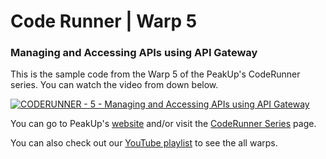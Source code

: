 # Code Runner | Warp 5
### Managing and Accessing APIs using API Gateway
This is the sample code from the Warp 5 of the PeakUp's CodeRunner series. You can watch the video from down below.

[![CODERUNNER - 5 - Managing and Accessing APIs using API Gateway](https://img.youtube.com/vi/VZISxKL6CPI/0.jpg)](https://www.youtube.com/watch?v=VZISxKL6CPI)

You can go to PeakUp's [website](http://peakup.org) and/or visit the [CodeRunner Series](https://peakup.org/code-runner/) page.

You can also check out our [YouTube playlist](https://www.youtube.com/watch?v=cZglBs8e7MI&list=PLJiP2GXRjWSvSWWMszNflpFHPQrPCVac1) to see the all warps.
